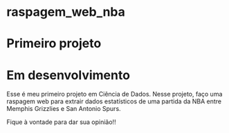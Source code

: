 # raspagem_web_nba
# Primeiro projeto
# Em desenvolvimento

Esse é meu primeiro projeto em Ciência de Dados. Nesse projeto, faço uma raspagem web para extrair dados estatísticos de uma partida da NBA entre Memphis Grizzlies e San Antonio Spurs.

Fique à vontade para dar sua opinião!!
